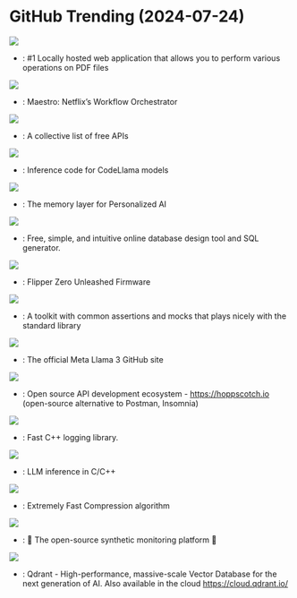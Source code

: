 # GitHub Trending (2024-07-24)

![](https://img.shields.io/badge/Java-New%20439-green?style=flat-square&logo=appveyor)
- [](https://github.comundefined): #1 Locally hosted web application that allows you to perform various operations on PDF files

![](https://img.shields.io/badge/Java-New%20535-green?style=flat-square&logo=appveyor)
- [](https://github.comundefined): Maestro: Netflix’s Workflow Orchestrator

![](https://img.shields.io/badge/Python-New%20841-green?style=flat-square&logo=appveyor)
- [](https://github.comundefined): A collective list of free APIs

![](https://img.shields.io/badge/Python-New%2026-green?style=flat-square&logo=appveyor)
- [](https://github.comundefined): Inference code for CodeLlama models

![](https://img.shields.io/badge/Python-New%201-green?style=flat-square&logo=appveyor)
- [](https://github.comundefined): The memory layer for Personalized AI

![](https://img.shields.io/badge/JavaScript-New%20320-green?style=flat-square&logo=appveyor)
- [](https://github.comundefined): Free, simple, and intuitive online database design tool and SQL generator.

![](https://img.shields.io/badge/C-New%2031-green?style=flat-square&logo=appveyor)
- [](https://github.comundefined): Flipper Zero Unleashed Firmware

![](https://img.shields.io/badge/Go-New%2069-green?style=flat-square&logo=appveyor)
- [](https://github.comundefined): A toolkit with common assertions and mocks that plays nicely with the standard library

![](https://img.shields.io/badge/Python-New%20205-green?style=flat-square&logo=appveyor)
- [](https://github.comundefined): The official Meta Llama 3 GitHub site

![](https://img.shields.io/badge/TypeScript-New%2026-green?style=flat-square&logo=appveyor)
- [](https://github.comundefined): Open source API development ecosystem - https://hoppscotch.io (open-source alternative to Postman, Insomnia)

![](https://img.shields.io/badge/C%2B%2B-New%2016-green?style=flat-square&logo=appveyor)
- [](https://github.comundefined): Fast C++ logging library.

![](https://img.shields.io/badge/C%2B%2B-New%20182-green?style=flat-square&logo=appveyor)
- [](https://github.comundefined): LLM inference in C/C++

![](https://img.shields.io/badge/C-New%2048-green?style=flat-square&logo=appveyor)
- [](https://github.comundefined): Extremely Fast Compression algorithm

![](https://img.shields.io/badge/TypeScript-New%2070-green?style=flat-square&logo=appveyor)
- [](https://github.comundefined): 🏓 The open-source synthetic monitoring platform 🏓

![](https://img.shields.io/badge/Rust-New%2055-green?style=flat-square&logo=appveyor)
- [](https://github.comundefined): Qdrant - High-performance, massive-scale Vector Database for the next generation of AI. Also available in the cloud https://cloud.qdrant.io/

